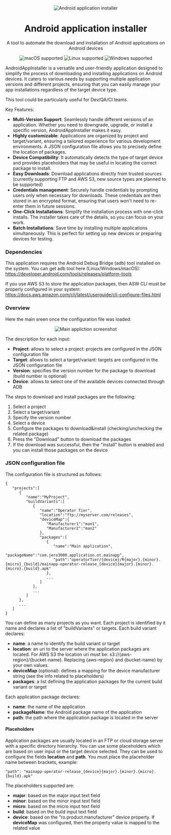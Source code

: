 
<div align="center">
  <img src="https://github.com/user-attachments/assets/3c695769-9daf-4ea1-a0f0-710d2324a9d7" alt="Android application installer" />
  <br>
  <h1>Android application installer</h1>
  <p>A tool to automate the download and installation of Android applications on Android devices</p>
  <img src="https://img.shields.io/badge/Platform-macOs-lightgrey.svg?logo=apple" alt="macOS supported" />
  <img src="https://img.shields.io/badge/Platform-Linux-lightgrey.svg?logo=linux" alt="Linux supported" />
  <img src="https://img.shields.io/badge/Platform-Windows-lightgrey.svg" alt="Windows supported" />
</div>

AndroidAppInstaller is a versatile and user-friendly application designed to simplify the process 
of downloading and installing applications on Android devices. It caters to various needs by 
supporting multiple application versions and different projects, ensuring that you can easily manage 
your app installations regardless of the target device type.

This tool could be particularly useful for Dev/QA/CI teams.

Key Features:

- **Multi-Version Support**: Seamlessly handle different versions of an application. Whether you need to downgrade, upgrade, or install a specific version, AndroidAppInstaller makes it easy. 
- **Highly customizable**: Applications are organized by project and target/variant, ensuring a tailored experience for various development environments. A JSON configuration file allows you to precisely define the location of packages.
- **Device Compatibility**: It automatically detects the type of target device and provides placeholders that may be useful in locating the correct package to install.
- **Easy Downloads**: Download applications directly from trusted sources (currently supporting FTP and AWS S3, new source types are planned to be supported)
- **Credentials management**: Securely handle credentials by prompting users only when necessary for downloads. These credentials are then stored in an encrypted format, ensuring that users won't need to re-enter them in future sessions.
- **One-Click Installations**: Simplify the installation process with one-click installs. The installer takes care of the details, so you can focus on your work.
- **Batch Installations**: Save time by installing multiple applications simultaneously. This is perfect for setting up new devices or preparing devices for testing.

### Dependencies

This application requires the Android Debug Bridge (adb) tool installed on the system. You can get adb tool here (Linux/Windows/macOS): https://developer.android.com/tools/releases/platform-tools

If you use AWS S3 to store the application packages, then ASW CLI must be properly configured in your system: https://docs.aws.amazon.com/cli/latest/userguide/cli-configure-files.html

### Overview

Here the main sreen once the configuration file was loaded:

<div align="center">
  <img src="https://github.com/user-attachments/assets/c26aef1a-38ed-4c2c-af81-9750b6b972ac" alt="Main appliction screenshot" />
</div>

The description for each input:
- **Project**: allows to select a project: projects are configured in the JSON configuration file
- **Target**: allows to select a target/variant: targets are configured in the JSON configuration file
- **Version**: specifies the version number for the package to download (build number is optional)
- **Device**: allows to select one of the available devices connected through ADB

The steps to download and install packages are the following:
1. Select a project
2. Select a target/variant
3. Specify the version number
4. Select a device
4. Configure the packages to download&install (checking/unchecking the related package)
5. Press the "Download" button to download the packages
6. If the download was successful, then the "install" button is enabled and you can install those packages on the device

### JSON configuration file

The configuration file is structured as follows:

```
{
   "projects":[
      {
         "name":"MyProject",
         "buildVariants":[
            {
               "name":"Operator Tier",
               "location":"ftp://myserver.com/releases",
               "deviceMap":{
                  "Manufacturer1":"man1",
                  "Manufacturer2":"man2"
               },
               "packages":[
                  {
                     "name":"Main application",
                     "packageName":"com.jero3000.application.ot.mainapp",
                     "path":"operatorTier/{device}/R{major}.{minor}.{micro}_{build}/mainapp-operator-release_{device}{major}.{minor}.{micro}.{build}.apk"
                  },
                  ...
               ]
            },
            ...
         ]
      },
      ...
   ]
}
```

You can define as many projects as you want. Each project is identified by it name and declares a 
list of "buildVariants" or targets. Each build variant declares:
- **name**: a name to identify the build variant or target
- **location**: an uri to the server where the application packages are located. For AWS S3 the location uri must be: s3://{aws-region}/{bucket-name}. Replacing {aws-region} and {bucket-name} by your own values.
- **deviceMap** (optional): defines a mapping for the device manufacturer string (see the info related to placeholders)
- **packages**: a list defining the application packages for the current build variant or target

Each application package declares:
- **name**: the name of the application
- **packageName**: the Android package name of the application
- **path**: the path where the application package is located in the server

#### Placeholders

Application packages are usually located in an FTP or cloud storage server with a specific directory 
hierarchy. You can use some placeholders which are based on user input or the target device selected.
They can be used to configure the fields **location** and **path**. You must place the placeholder 
name between brackets, example:

```
"path": "mainapp-operator-release_{device}{major}.{minor}.{micro}.{build}.apk"
```



The placeholders supported are:

- **major**: based on the major input text field
- **minor**: based on the minor input text field
- **micro**: based on the micro input text field
- **build**: based on the build input text field
- **device**: based on the "ro.product.manufacturer" device property. If **deviceMap** was configured, then the property value is mapped to the related value



